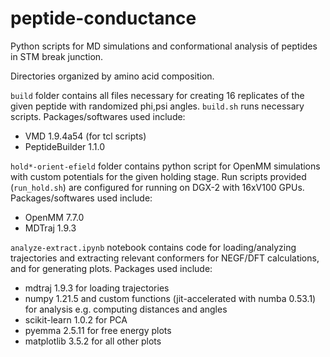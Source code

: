 # peptide-conductance
Python scripts for MD simulations and conformational analysis of peptides in STM break junction.


Directories organized by amino acid composition. 


`build` folder contains all files necessary for creating 16 replicates of the given peptide with randomized phi,psi angles. `build.sh` runs necessary scripts. Packages/softwares used include:
 - VMD 1.9.4a54 (for tcl scripts)
 - PeptideBuilder 1.1.0


`hold*-orient-efield` folder contains python script for OpenMM simulations with custom potentials for the given holding stage. Run scripts provided (`run_hold.sh`) are configured for running on DGX-2 with 16xV100 GPUs. Packages/softwares used include:
 - OpenMM 7.7.0
 - MDTraj 1.9.3


`analyze-extract.ipynb` notebook contains code for loading/analyzing trajectories and extracting relevant conformers for NEGF/DFT calculations, and for generating plots. Packages used include:
 - mdtraj 1.9.3 for loading trajectories
 - numpy 1.21.5 and custom functions (jit-accelerated with numba 0.53.1) for analysis e.g. computing distances and angles
 - scikit-learn 1.0.2 for PCA
 - pyemma 2.5.11 for free energy plots
 - matplotlib 3.5.2 for all other plots
